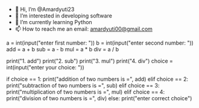 - 👋 Hi, I’m @Amardyuti23
- 👀 I’m interested in developing software 
- 🌱 I’m currently learning Python
- 📫 How to reach me an email: amardyuti00@gmail.com

<!---
Amardyuti23/Amardyuti23 is a ✨ special ✨ repository because its `README.md` (this file) appears on your GitHub profile.
You can click the Preview link to take a look at your changes.
--->

a = int(input("enter first number: "))
b = int(input("enter second number: "))
add = a + b
sub = a - b
mul = a * b
div = a / b

print("1. add")
print("2. sub")
print("3. mul")
print("4. div")
choice = int(input("enter your choice: "))


if choice == 1:
    print("addition of two numbers is =", add)
elif choice == 2:
    print("subtraction of two numbers is =", sub)
elif choice == 3:
    print("multiplication of two numbers is =", mul)
elif choice == 4:
    print("division of two numbers is =", div)
else:
    print("enter correct choice")

